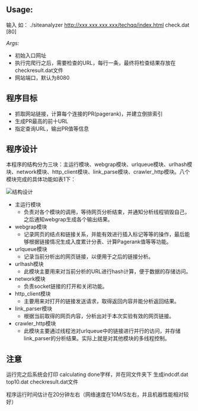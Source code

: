 **Usage:**
----------
输入 如： ./siteanalyzer http://xxx.xxx.xxx.xxx/techqq/index.html check.dat [80]

*Args:*
- 初始入口网址
- 执行完爬行之后，需要检查的URL，每行一条，最终将检查结果存放在checkresult.dat文件
- 网站端口，默认为8080

**程序目标**
----------
- 抓取网站链接，计算每个连接的PR(pagerank)，并建立倒排索引
- 生成PR最高的前十URL
- 指定查询URL，输出PR值等信息

**程序设计**
----------
本程序的结构分为三块：主运行模块、webgrap模块、urlqueue模块、urlhash模块、network模块、http_client模块、link_parse模块、crawler_http模块。八个模块完成的具体功能如表1下：

![结构设计](http://i.imgur.com/nhaCQpw.png)
- 主运行模块
  - 负责对各个模块的调用，等待网页分析结束，并通知分析线程销毁自己，之后通知webgrap生成各个输出结果。
- webgrap模块
  - 记录网页的结点和链接关系，并能有效进行插入标记等等的操作，最后能够根据链接情况生成入度累计分表、计算Pagerank值等等功能。
- urlqueue模块
  - 记录当前分析出的网页链接，以便用于之后的链接分析。
- urlhash模块
  - 此模块主要用来对当前分析的URL进行hash计算，便于数据的存储访问。
- network模块
  - 负责socket链接的打开和关闭功能。
- http_client模块
  - 主要用来对打开的链接发送请求，取得返回内容并能分析返回结果。
- link_parser模块
  - 根据当前取得的网页内容，分析出对于本次实验有效的网页链接。
- crawler_http模块
  - 此模块主要通过线程池对urlqueue中的链接进行并行的访问，并存储link_parser的分析结果。实际上就是对其他模块的多线程控制。

**注意**
----------
运行完之后系统会打印 calculating done字样，并在同文件夹下 生成indcdf.dat top10.dat checkresult.dat文件


程序运行时间估计在20分钟左右（网络速度在10M/S左右，并且机器性能相对较好）
